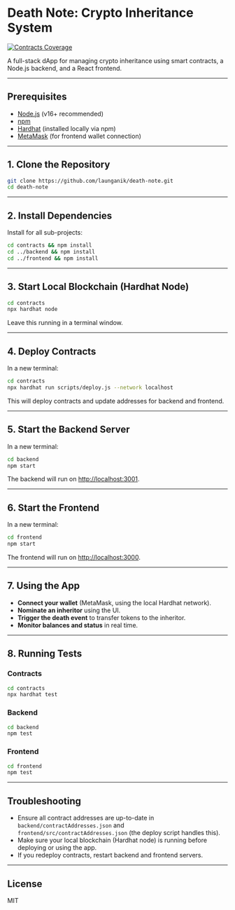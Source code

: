 # Death Note: Crypto Inheritance System

<!-- Test Coverage Badges -->
[![Contracts Coverage](https://img.shields.io/badge/coverage-100%25-brightgreen?style=flat)](contracts/coverage/lcov-report/index.html)

<!--
To enable live, auto-updating coverage badges on GitHub, sign up for Coveralls or Codecov, connect your repo, and replace the badge URL above with the one they provide (e.g., https://coveralls.io/repos/github/yourusername/death-note/badge.svg?branch=main).
-->

A full-stack dApp for managing crypto inheritance using smart contracts, a Node.js backend, and a React frontend.

---

## Prerequisites
- [Node.js](https://nodejs.org/) (v16+ recommended)
- [npm](https://www.npmjs.com/)
- [Hardhat](https://hardhat.org/) (installed locally via npm)
- [MetaMask](https://metamask.io/) (for frontend wallet connection)

---

## 1. Clone the Repository
```sh
git clone https://github.com/launganik/death-note.git
cd death-note
```

---

## 2. Install Dependencies
Install for all sub-projects:
```sh
cd contracts && npm install
cd ../backend && npm install
cd ../frontend && npm install
```

---

## 3. Start Local Blockchain (Hardhat Node)
```sh
cd contracts
npx hardhat node
```
Leave this running in a terminal window.

---

## 4. Deploy Contracts
In a new terminal:
```sh
cd contracts
npx hardhat run scripts/deploy.js --network localhost
```
This will deploy contracts and update addresses for backend and frontend.

---

## 5. Start the Backend Server
In a new terminal:
```sh
cd backend
npm start
```
The backend will run on [http://localhost:3001](http://localhost:3001).

---

## 6. Start the Frontend
In a new terminal:
```sh
cd frontend
npm start
```
The frontend will run on [http://localhost:3000](http://localhost:3000).

---

## 7. Using the App
- **Connect your wallet** (MetaMask, using the local Hardhat network).
- **Nominate an inheritor** using the UI.
- **Trigger the death event** to transfer tokens to the inheritor.
- **Monitor balances and status** in real time.

---

## 8. Running Tests
### Contracts
```sh
cd contracts
npx hardhat test
```
### Backend
```sh
cd backend
npm test
```
### Frontend
```sh
cd frontend
npm test
```

---

## Troubleshooting
- Ensure all contract addresses are up-to-date in `backend/contractAddresses.json` and `frontend/src/contractAddresses.json` (the deploy script handles this).
- Make sure your local blockchain (Hardhat node) is running before deploying or using the app.
- If you redeploy contracts, restart backend and frontend servers.

---

## License
MIT 